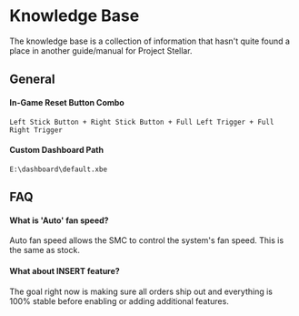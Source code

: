 # Knowledge Base 
The knowledge base is a collection of information that hasn't quite found a place in another guide/manual for Project Stellar.

## General
#### In-Game Reset Button Combo
``Left Stick Button + Right Stick Button + Full Left Trigger + Full Right Trigger``

#### Custom Dashboard Path
``E:\dashboard\default.xbe``

## FAQ

#### What is 'Auto' fan speed?
Auto fan speed allows the SMC to control the system's fan speed. This is the same as stock.

#### What about INSERT feature?
The goal right now is making sure all orders ship out and everything is 100% stable before enabling or adding additional features.
